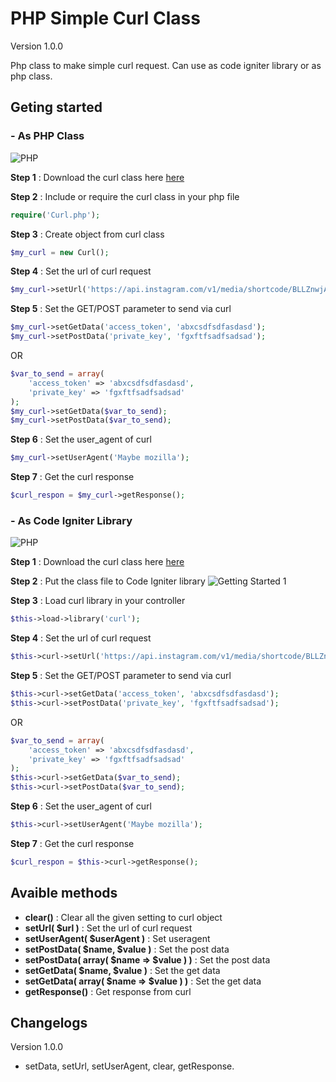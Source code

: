 # PHP Simple Curl Class 
Version 1.0.0

Php class to make simple curl request. Can use as code igniter library or as php class.

## Geting started 
### - As PHP Class
![PHP](https://github.com/geronimo794/php-simple-curl-class/blob/master/images/php-logo.png?raw=true)

**Step 1** :
Download the curl class here [here](https://raw.githubusercontent.com/geronimo794/php-simple-curl-class/master/Curl.php) 

**Step 2** : Include or require the curl class in your php file
```php
require('Curl.php');
```
**Step 3** : Create object from curl class
```php
$my_curl = new Curl();
```
**Step 4** : Set the url of curl request
```php
$my_curl->setUrl('https://api.instagram.com/v1/media/shortcode/BLLZnwjAeEm');
```
**Step 5** : Set the GET/POST parameter to send via curl
```php
$my_curl->setGetData('access_token', 'abxcsdfsdfasdasd');
$my_curl->setPostData('private_key', 'fgxftfsadfsadsad');
```
OR
```php
$var_to_send = array(
    'access_token' => 'abxcsdfsdfasdasd',
    'private_key' => 'fgxftfsadfsadsad'
);
$my_curl->setGetData($var_to_send);
$my_curl->setPostData($var_to_send);
```
**Step 6** : Set the user_agent of curl
```php
$my_curl->setUserAgent('Maybe mozilla');
```
**Step 7** : Get the curl response
```php
$curl_respon = $my_curl->getResponse();
```
### - As Code Igniter Library
![PHP](https://github.com/geronimo794/php-simple-curl-class/blob/master/images/code-igniter-logo.png?raw=true)

**Step 1** :
Download the curl class here [here](https://raw.githubusercontent.com/geronimo794/php-simple-curl-class/master/Curl.php) 

**Step 2** : Put the class file to Code Igniter library
![Getting Started 1](https://github.com/geronimo794/php-simple-curl-class/blob/master/images/getting-started-1.jpg?raw=true)

**Step 3** : Load curl library in your controller
```php
$this->load->library('curl');
```
**Step 4** : Set the url of curl request
```php
$this->curl->setUrl('https://api.instagram.com/v1/media/shortcode/BLLZnwjAeEm');
```
**Step 5** : Set the GET/POST parameter to send via curl
```php
$this->curl->setGetData('access_token', 'abxcsdfsdfasdasd');
$this->curl->setPostData('private_key', 'fgxftfsadfsadsad');
```
OR
```php
$var_to_send = array(
    'access_token' => 'abxcsdfsdfasdasd',
    'private_key' => 'fgxftfsadfsadsad'
);
$this->curl->setGetData($var_to_send);
$this->curl->setPostData($var_to_send);
```
**Step 6** : Set the user_agent of curl
```php
$this->curl->setUserAgent('Maybe mozilla');
```
**Step 7** : Get the curl response
```php
$curl_respon = $this->curl->getResponse();
```

## Avaible methods
- **clear()** : Clear all the given setting to curl object
- **setUrl( $url )** : Set the url of curl request
- **setUserAgent( $userAgent )** : Set useragent
- **setPostData( $name, $value )** : Set the post data
- **setPostData( array( $name => $value ) )** : Set the post data
- **setGetData( $name, $value )** : Set the get data
- **setGetData( array( $name => $value ) )** : Set the get data
- **getResponse()** : Get response from curl

## Changelogs
Version 1.0.0
- setData, setUrl, setUserAgent, clear, getResponse.
